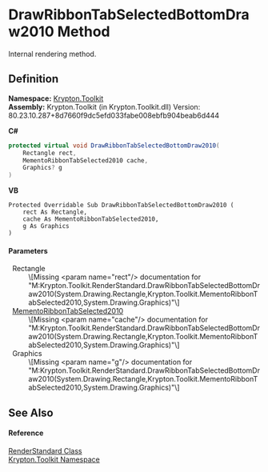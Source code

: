 # DrawRibbonTabSelectedBottomDraw2010 Method


Internal rendering method.



## Definition
**Namespace:** <a href="79d2eac2-21f4-54ff-7552-b20c33c30600.md">Krypton.Toolkit</a>  
**Assembly:** Krypton.Toolkit (in Krypton.Toolkit.dll) Version: 80.23.10.287+8d7660f9dc5efd033fabe008ebfb904beab6d444

**C#**
``` C#
protected virtual void DrawRibbonTabSelectedBottomDraw2010(
	Rectangle rect,
	MementoRibbonTabSelected2010 cache,
	Graphics? g
)
```
**VB**
``` VB
Protected Overridable Sub DrawRibbonTabSelectedBottomDraw2010 ( 
	rect As Rectangle,
	cache As MementoRibbonTabSelected2010,
	g As Graphics
)
```



#### Parameters
<dl><dt>  Rectangle</dt><dd>\[Missing &lt;param name="rect"/&gt; documentation for "M:Krypton.Toolkit.RenderStandard.DrawRibbonTabSelectedBottomDraw2010(System.Drawing.Rectangle,Krypton.Toolkit.MementoRibbonTabSelected2010,System.Drawing.Graphics)"\]</dd><dt>  <a href="c1637490-6799-986f-66ab-b26c0835b2e1.md">MementoRibbonTabSelected2010</a></dt><dd>\[Missing &lt;param name="cache"/&gt; documentation for "M:Krypton.Toolkit.RenderStandard.DrawRibbonTabSelectedBottomDraw2010(System.Drawing.Rectangle,Krypton.Toolkit.MementoRibbonTabSelected2010,System.Drawing.Graphics)"\]</dd><dt>  Graphics</dt><dd>\[Missing &lt;param name="g"/&gt; documentation for "M:Krypton.Toolkit.RenderStandard.DrawRibbonTabSelectedBottomDraw2010(System.Drawing.Rectangle,Krypton.Toolkit.MementoRibbonTabSelected2010,System.Drawing.Graphics)"\]</dd></dl>

## See Also


#### Reference
<a href="8a8b9945-a6ad-21c4-5182-014e3b962e19.md">RenderStandard Class</a>  
<a href="79d2eac2-21f4-54ff-7552-b20c33c30600.md">Krypton.Toolkit Namespace</a>  
